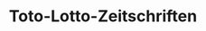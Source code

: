 ---
title: "Toto-Lotto-Zeitschriften"
url: /lauf-a-d-pegnitz/toto-lotto-zeitschriften/
shop: Zeitungen
---